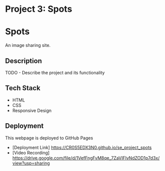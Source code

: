 # Project 3: Spots

# Spots

An image sharing site.

## Description

TODO - Describe the project and its functionality

## Tech Stack

- HTML
- CSS
- Responsive Design

## Deployment

This webpage is deployed to GitHub Pages

- [Deployment Link] https://CR0S5EDX3N0.github.io/se_project_spots
- [Video Recording] https://drive.google.com/file/d/1VefFngFvM8qe_7ZaVIFlvNdZOD1p7d3x/view?usp=sharing
